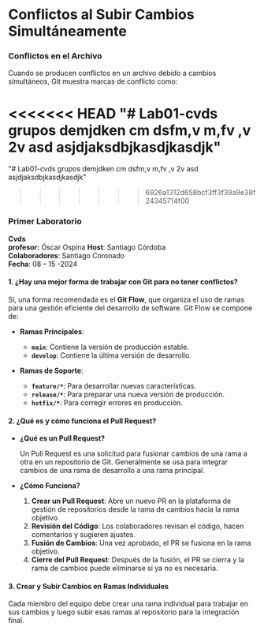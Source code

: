 # Conflictos al Subir Cambios Simultáneamente

### Conflictos en el Archivo

Cuando se producen conflictos en un archivo debido a cambios simultáneos, Git muestra marcas de conflicto como:


<<<<<<< HEAD
"# Lab01-cvds grupos demjdken  cm dsfm,v m,fv ,v 2v asd asjdjaksdbjkasdjkasdjk" 
=======
"# Lab01-cvds grupos demjdken  cm dsfm,v m,fv ,v 2v asd asjdjaksdbjkasdjkasdjk" 
>>>>>>> 6926a1312d658bcf3ff3f39a9e38f24345714f00


### Primer Laboratorio

**Cvds**  
**profesor:** Óscar Ospina
**Host**: Santiago Córdoba  
**Colaboradores**: Santiago Coronado  
**Fecha**: 08 – 15 -2024

#### 1. ¿Hay una mejor forma de trabajar con Git para no tener conflictos?

Sí, una forma recomendada es el **Git Flow**, que organiza el uso de ramas para una gestión eficiente del desarrollo de software. Git Flow se compone de:

- **Ramas Principales**:
  - **`main`**: Contiene la versión de producción estable.
  - **`develop`**: Contiene la última versión de desarrollo.

- **Ramas de Soporte**:
  - **`feature/*`**: Para desarrollar nuevas características.
  - **`release/*`**: Para preparar una nueva versión de producción.
  - **`hotfix/*`**: Para corregir errores en producción.

#### 2. ¿Qué es y cómo funciona el Pull Request?

- **¿Qué es un Pull Request?**
  
  Un Pull Request es una solicitud para fusionar cambios de una rama a otra en un repositorio de Git. Generalmente se usa para integrar cambios de una rama de desarrollo a una rama principal.

- **¿Cómo Funciona?**
  1. **Crear un Pull Request**: Abre un nuevo PR en la plataforma de gestión de repositorios desde la rama de cambios hacia la rama objetivo.
  2. **Revisión del Código**: Los colaboradores revisan el código, hacen comentarios y sugieren ajustes.
  3. **Fusión de Cambios**: Una vez aprobado, el PR se fusiona en la rama objetivo.
  4. **Cierre del Pull Request**: Después de la fusión, el PR se cierra y la rama de cambios puede eliminarse si ya no es necesaria.

#### 3. Crear y Subir Cambios en Ramas Individuales

Cada miembro del equipo debe crear una rama individual para trabajar en sus cambios y luego subir esas ramas al repositorio para la integración final. 

